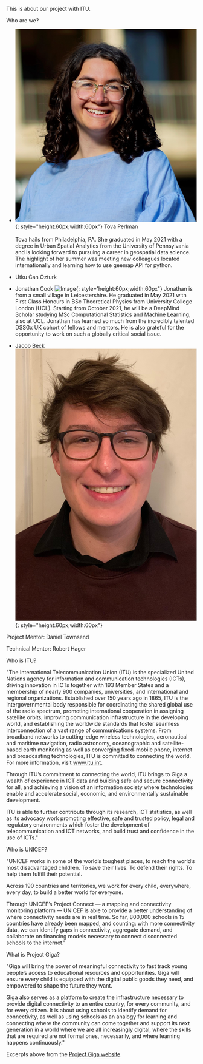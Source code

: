 This is about our project with ITU.

Who are we?

- ![Image](Images/cropped.jpg){: style="height:60px;width:60px"} Tova Perlman <br></br>
Tova hails from Philadelphia, PA. She graduated in May 2021 with a degree in Urban Spatial Analytics from the University of Pennsylvania and is looking forward to pursuing a career in geospatial data science. The highlight of her summer was meeting new colleagues located internationally and learning how to use geemap API for python. 

- Utku Can Ozturk

- Jonathan Cook
![Image](Images/DSSG_image.jpeg){: style='height:60px;width:60px"}
Jonathan is from a small village in Leicestershire. He graduated in May 2021 with First Class Honours in BSc Theoretical Physics from University College London (UCL). Starting from October 2021, he will be a DeepMind Scholar studying MSc Computational Statistics and Machine Learning, also at UCL. Jonathan has learned so much from the incredibly talented DSSGx UK cohort of fellows and mentors. He is also grateful for the opportunity to work on such a globally critical social issue.

- Jacob Beck
![Image](Images/image0.jpeg){: style="height:60px;width:60px"}

Project Mentor:
Daniel Townsend

Technical Mentor: 
Robert Hager


Who is ITU?

"The International Telecommunication Union (ITU) is the specialized United Nations agency for information and communication technologies (ICTs), driving innovation in ICTs together with 193 Member States and a membership of nearly 900 companies, universities, and international and regional organizations. Established over 150 years ago in 1865, ITU is the intergovernmental body responsible for coordinating the shared global use of the radio spectrum, promoting international cooperation in assigning satellite orbits, improving communication infrastructure in the developing world, and establishing the worldwide standards that foster seamless interconnection of a vast range of communications systems. From broadband networks to cutting-edge wireless technologies, aeronautical and maritime navigation, radio astronomy, oceanographic and satellite-based earth monitoring as well as converging fixed-mobile phone, internet and broadcasting technologies, ITU is committed to connecting the world. For more information, visit www.itu.int.

Through ITU’s commitment to connecting the world, ITU brings to Giga a wealth of experience in ICT data and building safe and secure connectivity for all, and achieving a vision of an information society where technologies enable and accelerate social, economic, and environmentally sustainable development.

ITU is able to further contribute through its research, ICT statistics, as well as its advocacy work promoting effective, safe and trusted policy, legal and regulatory environments which foster the development of telecommunication and ICT networks, and build trust and confidence in the use of ICTs."

Who is UNICEF?

"UNICEF works in some of the world’s toughest places, to reach the world’s most disadvantaged children. To save their lives. To defend their rights. To help them fulfill their potential. 

Across 190 countries and territories, we work for every child, everywhere, every day, to build a better world for everyone. 

Through UNICEF’s Project Connect — a mapping and connectivity monitoring platform — UNICEF is able to provide a better understanding of where connectivity needs are in real time. So far, 800,000 schools in 15 countries have already been mapped, and counting: with more connectivity data, we can identify gaps in connectivity, aggregate demand, and collaborate on financing models necessary to connect disconnected schools to the internet."

What is Project Giga?

"Giga will bring the power of meaningful connectivity to fast track young people’s access to educational resources and opportunities.
Giga will ensure every child is equipped with the digital public goods they need, and empowered to shape the future they want. 

Giga also serves as a platform to create the infrastructure necessary to provide digital connectivity to an entire country, for every community, and for every citizen. It is about using schools to identify demand for connectivity, as well as using schools as an analogy for learning and connecting where the community can come together and support its next generation in a world where we are all increasingly digital, where the skills that are required are not formal ones, necessarily, and where learning happens continuously."

Excerpts above from the [Project Giga website](https://gigaconnect.org/about/)

